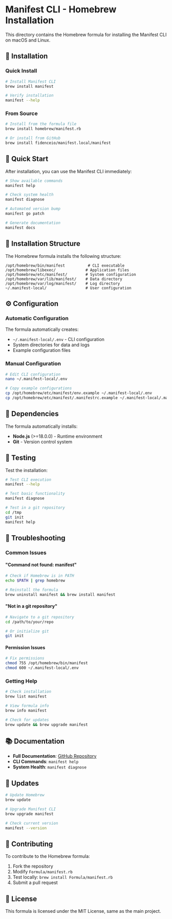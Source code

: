 # Manifest CLI - Homebrew Installation

This directory contains the Homebrew formula for installing the Manifest CLI on macOS and Linux.

## 🍺 Installation

### Quick Install

```bash
# Install Manifest CLI
brew install manifest

# Verify installation
manifest --help
```

### From Source

```bash
# Install from the formula file
brew install homebrew/manifest.rb

# Or install from GitHub
brew install fidenceio/manifest.local/manifest
```

## 🚀 Quick Start

After installation, you can use the Manifest CLI immediately:

```bash
# Show available commands
manifest help

# Check system health
manifest diagnose

# Automated version bump
manifest go patch

# Generate documentation
manifest docs
```

## 📁 Installation Structure

The Homebrew formula installs the following structure:

```
/opt/homebrew/bin/manifest          # CLI executable
/opt/homebrew/libexec/             # Application files
/opt/homebrew/etc/manifest/        # System configuration
/opt/homebrew/var/lib/manifest/    # Data directory
/opt/homebrew/var/log/manifest/    # Log directory
~/.manifest-local/                 # User configuration
```

## ⚙️ Configuration

### Automatic Configuration

The formula automatically creates:
- `~/.manifest-local/.env` - CLI configuration
- System directories for data and logs
- Example configuration files

### Manual Configuration

```bash
# Edit CLI configuration
nano ~/.manifest-local/.env

# Copy example configurations
cp /opt/homebrew/etc/manifest/env.example ~/.manifest-local/.env
cp /opt/homebrew/etc/manifest/.manifestrc.example ~/.manifest-local/.manifestrc
```

## 🔧 Dependencies

The formula automatically installs:
- **Node.js** (>=18.0.0) - Runtime environment
- **Git** - Version control system

## 🧪 Testing

Test the installation:

```bash
# Test CLI execution
manifest --help

# Test basic functionality
manifest diagnose

# Test in a git repository
cd /tmp
git init
manifest help
```

## 🚨 Troubleshooting

### Common Issues

#### "Command not found: manifest"
```bash
# Check if Homebrew is in PATH
echo $PATH | grep homebrew

# Reinstall the formula
brew uninstall manifest && brew install manifest
```

#### "Not in a git repository"
```bash
# Navigate to a git repository
cd /path/to/your/repo

# Or initialize git
git init
```

#### Permission Issues
```bash
# Fix permissions
chmod 755 /opt/homebrew/bin/manifest
chmod 600 ~/.manifest-local/.env
```

### Getting Help

```bash
# Check installation
brew list manifest

# View formula info
brew info manifest

# Check for updates
brew update && brew upgrade manifest
```

## 📚 Documentation

- **Full Documentation**: [GitHub Repository](https://github.com/fidenceio/manifest.local)
- **CLI Commands**: `manifest help`
- **System Health**: `manifest diagnose`

## 🔄 Updates

```bash
# Update Homebrew
brew update

# Upgrade Manifest CLI
brew upgrade manifest

# Check current version
manifest --version
```

## 🤝 Contributing

To contribute to the Homebrew formula:

1. Fork the repository
2. Modify `Formula/manifest.rb`
3. Test locally: `brew install Formula/manifest.rb`
4. Submit a pull request

## 📄 License

This formula is licensed under the MIT License, same as the main project.
